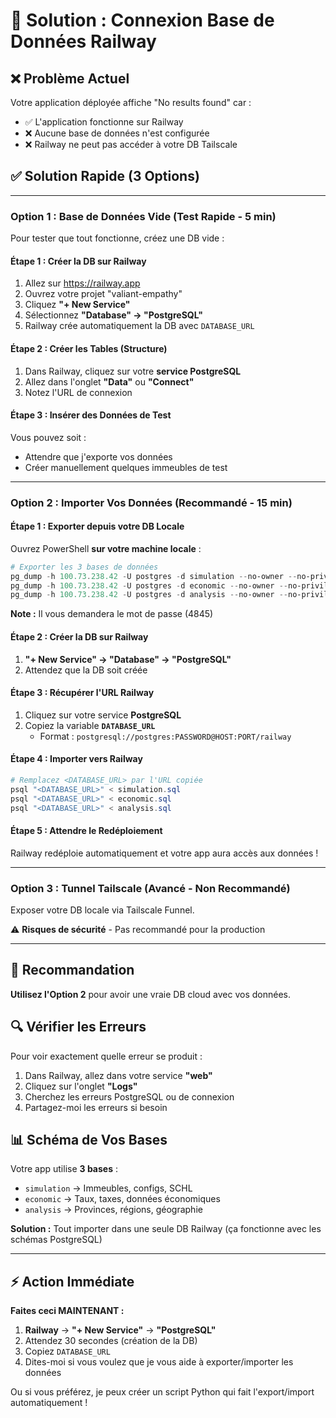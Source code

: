 # 🚨 Solution : Connexion Base de Données Railway

## ❌ Problème Actuel

Votre application déployée affiche "No results found" car :
- ✅ L'application fonctionne sur Railway
- ❌ Aucune base de données n'est configurée
- ❌ Railway ne peut pas accéder à votre DB Tailscale

## ✅ Solution Rapide (3 Options)

---

### **Option 1 : Base de Données Vide (Test Rapide - 5 min)**

Pour tester que tout fonctionne, créez une DB vide :

#### Étape 1 : Créer la DB sur Railway
1. Allez sur https://railway.app
2. Ouvrez votre projet "valiant-empathy"
3. Cliquez **"+ New Service"**
4. Sélectionnez **"Database" → "PostgreSQL"**
5. Railway crée automatiquement la DB avec `DATABASE_URL`

#### Étape 2 : Créer les Tables (Structure)
1. Dans Railway, cliquez sur votre **service PostgreSQL**
2. Allez dans l'onglet **"Data"** ou **"Connect"**
3. Notez l'URL de connexion

#### Étape 3 : Insérer des Données de Test
Vous pouvez soit :
- Attendre que j'exporte vos données
- Créer manuellement quelques immeubles de test

---

### **Option 2 : Importer Vos Données (Recommandé - 15 min)**

#### Étape 1 : Exporter depuis votre DB Locale

Ouvrez PowerShell **sur votre machine locale** :

```powershell
# Exporter les 3 bases de données
pg_dump -h 100.73.238.42 -U postgres -d simulation --no-owner --no-privileges > simulation.sql
pg_dump -h 100.73.238.42 -U postgres -d economic --no-owner --no-privileges > economic.sql
pg_dump -h 100.73.238.42 -U postgres -d analysis --no-owner --no-privileges > analysis.sql
```

**Note :** Il vous demandera le mot de passe (4845)

#### Étape 2 : Créer la DB sur Railway
1. **"+ New Service" → "Database" → "PostgreSQL"**
2. Attendez que la DB soit créée

#### Étape 3 : Récupérer l'URL Railway
1. Cliquez sur votre service **PostgreSQL**
2. Copiez la variable **`DATABASE_URL`**
   - Format : `postgresql://postgres:PASSWORD@HOST:PORT/railway`

#### Étape 4 : Importer vers Railway

```powershell
# Remplacez <DATABASE_URL> par l'URL copiée
psql "<DATABASE_URL>" < simulation.sql
psql "<DATABASE_URL>" < economic.sql
psql "<DATABASE_URL>" < analysis.sql
```

#### Étape 5 : Attendre le Redéploiement
Railway redéploie automatiquement et votre app aura accès aux données !

---

### **Option 3 : Tunnel Tailscale (Avancé - Non Recommandé)**

Exposer votre DB locale via Tailscale Funnel.

⚠️ **Risques de sécurité** - Pas recommandé pour la production

---

## 🎯 Recommandation

**Utilisez l'Option 2** pour avoir une vraie DB cloud avec vos données.

## 🔍 Vérifier les Erreurs

Pour voir exactement quelle erreur se produit :

1. Dans Railway, allez dans votre service **"web"**
2. Cliquez sur l'onglet **"Logs"**
3. Cherchez les erreurs PostgreSQL ou de connexion
4. Partagez-moi les erreurs si besoin

## 📊 Schéma de Vos Bases

Votre app utilise **3 bases** :
- `simulation` → Immeubles, configs, SCHL
- `economic` → Taux, taxes, données économiques  
- `analysis` → Provinces, régions, géographie

**Solution :** Tout importer dans une seule DB Railway (ça fonctionne avec les schémas PostgreSQL)

---

## ⚡ Action Immédiate

**Faites ceci MAINTENANT :**

1. **Railway** → **"+ New Service"** → **"PostgreSQL"**
2. Attendez 30 secondes (création de la DB)
3. Copiez `DATABASE_URL`
4. Dites-moi si vous voulez que je vous aide à exporter/importer les données

Ou si vous préférez, je peux créer un script Python qui fait l'export/import automatiquement !

